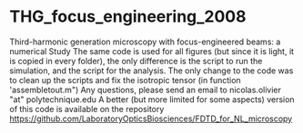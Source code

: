 # THG_focus_engineering_2008
Third-harmonic generation microscopy with focus-engineered beams: a numerical Study
The same code is used for all figures (but since it is light, it is copied in every folder), the only difference is the script to run the simulation, and the script for the analysis.
The only change to the code was to clean up the scripts and fix the isotropic tensor (in function 'assembletout.m")
Any questions, please send an email to nicolas.olivier "at" polytechnique.edu
A better (but more limited for some aspects) version of this code is available on the repository https://github.com/LaboratoryOpticsBiosciences/FDTD_for_NL_microscopy

